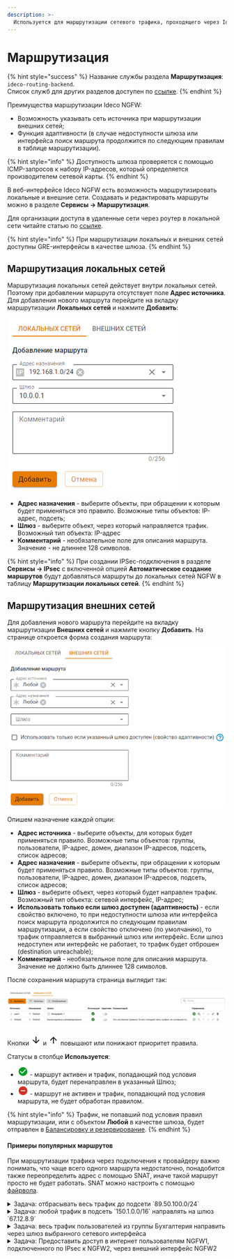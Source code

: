 ```yaml
---
description: >-
  Используется для маршрутизации сетевого трафика, проходящего через Ideco NGFW.
---
```


# Маршрутизация

{% hint style="success" %}
Название службы раздела **Маршрутизация**: `ideco-routing-backend`. \
Список служб для других разделов доступен по [ссылке](/settings/server-management/terminal/README.md).
{% endhint %}

Преимущества маршрутизации Ideco NGFW:

* Возможность указывать сеть источника при маршрутизации внешних сетей;
* Функция адаптивности (в случае недоступности шлюза или интерфейса поиск маршрута продолжится по следующим правилам в таблице маршрутизации).

{% hint style="info" %}
Доступность шлюза проверяется с помощью ICMP-запросов к набору IP-адресов, который определяется производителем сетевой карты.
{% endhint %}

В веб-интерфейсе Ideco NGFW есть возможность маршрутизировать локальные и внешние сети. Создавать и редактировать маршруты можно в разделе **Сервисы -> Маршрутизация**.

Для организации доступа в удаленные сети через роутер в локальной сети читайте статью по [ссылке](/settings/users/authorization/vpn-connection/features.md).

{% hint style="info" %}
При маршрутизации локальных и внешних сетей доступны GRE-интерфейсы в качестве шлюза.
{% endhint %}


## Маршрутизация локальных сетей

Маршрутизация локальных сетей действует внутри локальных сетей. Поэтому при добавлении маршрута отсутствует поле **Адрес источника**. Для добавления нового маршрута перейдите на вкладку маршрутизации **Локальных сетей** и нажмите **Добавить**:

![](/.gitbook/assets/routing5.png)

* **Адрес назначения** - выберите объекты, при обращении к которым будет применяться это правило. Возможные типы объектов: IP-адрес, подсеть;
* **Шлюз** - выберите объект, через который направляется трафик. Возможный тип объекта: IP-адрес
* **Комментарий** - необязательное поле для описания маршрута. Значение - не длиннее 128 символов.

{% hint style="info" %}
При создании IPSec-подключения в разделе **Сервисы -> IPsec** с включенной опцией **Автоматическое создание маршрутов** будут добавляться маршруты до локальных сетей NGFW в таблицу **Маршрутизации локальных сетей**.
{% endhint %}

## Маршрутизация внешних сетей

Для добавления нового маршрута перейдите на вкладку маршрутизации **Внешних сетей** и нажмите кнопку **Добавить**. На странице откроется форма создания маршрута:

![](/.gitbook/assets/routing6.png)

Опишем назначение каждой опции:

* **Адрес источника** - выберите объекты, для которых будет применяться правило. Возможные типы объектов: группы, пользователи, IP-адрес, домен, диапазон IP-адресов, подсеть, список адресов;
* **Адрес назначения** - выберите объекты, при обращении к которым будет применяться правило. Возможные типы объектов: группы, пользователи, IP-адрес, домен, диапазон IP-адресов, подсеть, список адресов;
* **Шлюз** - выберите объект, через который будет направлен трафик. Возможный тип объекта: сетевой интерфейс, IP-адрес;
* **Использовать только если шлюз доступен (адаптивность)** - если свойство включено, то при недоступности шлюза или интерфейса поиск маршрута продолжится по следующим правилам маршрутизации, а если свойство отключено (по умолчанию), то трафик отправляется в выбранный шлюз или интерфейс. Если шлюз недоступен или интерфейс не работает, то трафик будет отброшен (destination unreachable);
* **Комментарий** - необязательное поле для описания маршрута. Значение не должно быть длиннее 128 символов.

После сохранения маршрута страница выглядит так:

![](/.gitbook/assets/routing7.png)

Кнопки ![](/.gitbook/assets/icon-arrow-down.png) и ![](/.gitbook/assets/icon-arrow-up.png) повышают или понижают приоритет правила.

Статусы в столбце **Используется**:

* ![icon-marked-circle.png](/.gitbook/assets/icon-marked-circle.png) - маршрут активен и трафик, попадающий под условия маршрута, будет перенаправлен в указанный Шлюз;
* ![icon-minus.png](/.gitbook/assets/icon-minus.png) - маршрут не активен и трафик, попадающий под условия маршрута, не будет обработан правилом.

{% hint style="info" %}
Трафик, не попавший под условия правил маршрутизации, или с объектом **Любой** в качестве шлюза, будет отправлен в [Балансировку и резервирование](multiple-simultaneous-connections.md).
{% endhint %}

#### Примеры популярных маршрутов

При маршрутизации трафика через подключения к провайдеру важно понимать, что чаще всего одного маршрута недостаточно, понадобится также переопределить адрес с помощью SNAT, иначе такой маршрут просто не будет работать. SNAT можно настроить с помощью [файрвола](/settings/access-rules/firewall.md).

<details>

<summary>Задача: отбрасывать весь трафик до подсети `89.50.100.0/24`</summary>

На вкладке **Маршрутизация локальных сетей** создайте правило Null route:

<img src="/.gitbook/assets/routing11.png" alt="" data-size="original">

Укажите Loopback-интерфейс в качестве шлюза. В этом случае весь входящий на NGFW трафик, предназначенный для подсети `89.50.100.0/24`, будет отбрасываться.

</details>

<details>

<summary>Задача: любой трафик в подсеть `150.1.0.0/16` направлять на шлюз `67.12.8.9`</summary>

<img src="/.gitbook/assets/routing8.png" alt="" data-size="original">

</details>

<details>

<summary>Задача: весь трафик пользователей из группы Бухгалтерия направить через шлюз выбранного сетевого интерфейса</summary>

<img src="/.gitbook/assets/routing9.png" alt="" data-size="original">

Если настраивается маршрут в удаленную сеть через дополнительный роутер, расположенный в одной локальной сети с клиентами, то убедитесь, что нет "асимметричной маршрутизации" и роутер вынесен в DMZ. Подробнее в статье [Доступ в удаленные сети через роутер в локальной сети](/recipes/popular-recipes/access-to-remote-networks.md)

</details>

<details>

<summary>Задача: Предоставить доступ в интернет пользователям NGFW1, подключенного по IPsec к NGFW2, через внешний интерфейс NGFW2</summary>

Для доступа в интернет пользователям NGFW1 укажите в качестве шлюза IPsec-подключение к NGFW2:

![](/.gitbook/assets/routing1.png)


</details>